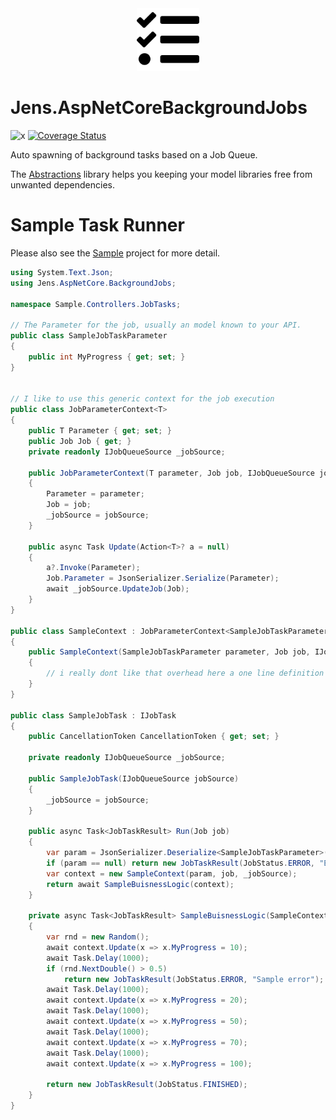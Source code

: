 <div align="center">
<img src ="resources/Jens.AspNetCoreBackgroundJobs.svg" alt="Jens.AspNetCoreBackgroundJobs" width="100" height="100">
</div>

# Jens.AspNetCoreBackgroundJobs

![x](https://img.shields.io/badge/License-MIT-blue.svg)
[![Coverage Status](https://coveralls.io/repos/github/naice/Jens.AspNetCore.BackgroundJobs/badge.svg?branch=master)](https://coveralls.io/github/naice/Jens.AspNetCore.BackgroundJobs?branch=master)

Auto spawning of background tasks based on a Job Queue.

The [Abstractions](/Jens.AspNetCore.BackgroundJobs.Abstractions) library helps you keeping your model libraries free from unwanted dependencies.

# Sample Task Runner

Please also see the [Sample](/Sample) project for more detail.

```csharp
using System.Text.Json;
using Jens.AspNetCore.BackgroundJobs;

namespace Sample.Controllers.JobTasks;

// The Parameter for the job, usually an model known to your API.
public class SampleJobTaskParameter
{
    public int MyProgress { get; set; }
}


// I like to use this generic context for the job execution
public class JobParameterContext<T>
{
    public T Parameter { get; set; }
    public Job Job { get; }    
    private readonly IJobQueueSource _jobSource;

    public JobParameterContext(T parameter, Job job, IJobQueueSource jobSource)
    {
        Parameter = parameter;
        Job = job;
        _jobSource = jobSource;
    }

    public async Task Update(Action<T>? a = null)
    {
        a?.Invoke(Parameter);
        Job.Parameter = JsonSerializer.Serialize(Parameter);
        await _jobSource.UpdateJob(Job);
    }
}

public class SampleContext : JobParameterContext<SampleJobTaskParameter>
{
    public SampleContext(SampleJobTaskParameter parameter, Job job, IJobQueueSource jobSource) : base(parameter, job, jobSource)
    {
        // i really dont like that overhead here a one line definition should be enough.
    }
}

public class SampleJobTask : IJobTask
{
    public CancellationToken CancellationToken { get; set; }
    
    private readonly IJobQueueSource _jobSource;

    public SampleJobTask(IJobQueueSource jobSource)
    {
        _jobSource = jobSource;
    }

    public async Task<JobTaskResult> Run(Job job)
    {
        var param = JsonSerializer.Deserialize<SampleJobTaskParameter>(job.Parameter ?? "null");
        if (param == null) return new JobTaskResult(JobStatus.ERROR, "Empty parameter.");
        var context = new SampleContext(param, job, _jobSource);
        return await SampleBuisnessLogic(context);
    }

    private async Task<JobTaskResult> SampleBuisnessLogic(SampleContext context)
    {
        var rnd = new Random();
        await context.Update(x => x.MyProgress = 10);
        await Task.Delay(1000);
        if (rnd.NextDouble() > 0.5)
            return new JobTaskResult(JobStatus.ERROR, "Sample error");
        await Task.Delay(1000);
        await context.Update(x => x.MyProgress = 20);
        await Task.Delay(1000);
        await context.Update(x => x.MyProgress = 50);
        await Task.Delay(1000);
        await context.Update(x => x.MyProgress = 70);
        await Task.Delay(1000);
        await context.Update(x => x.MyProgress = 100);

        return new JobTaskResult(JobStatus.FINISHED);
    }
}

```

